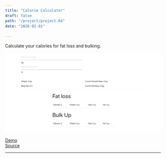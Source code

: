 ```yaml
---
title: "Calorie Calculator"
draft: false
path: "/project/project-04"
date: "2020-02-01"

---
```

Calculate your calories for fat loss and bulking.

![](./image/project04.png)

<a href="https://sumi0820.github.io/Calorie-Calculator/" target="_blank">Demo</a>  
<a href="https://github.com/sumi0820/Calorie-Calculator" target="_blank">Source</a>


---
